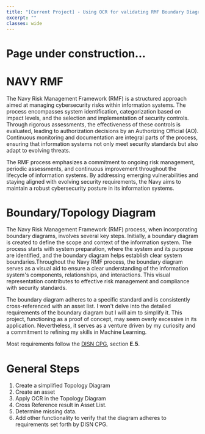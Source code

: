 ```yaml
---
title: "[Current Project] - Using OCR for validating RMF Boundary Diagrams"
excerpt: ""
classes: wide
---
```


# Page under construction...

# NAVY RMF
The Navy Risk Management Framework (RMF) is a structured approach aimed at managing cybersecurity risks within information systems. The process encompasses system identification, categorization based on impact levels, and the selection and implementation of security controls. Through rigorous assessments, the effectiveness of these controls is evaluated, leading to authorization decisions by an Authorizing Official (AO). Continuous monitoring and documentation are integral parts of the process, ensuring that information systems not only meet security standards but also adapt to evolving threats.

The RMF process emphasizes a commitment to ongoing risk management, periodic assessments, and continuous improvement throughout the lifecycle of information systems. By addressing emerging vulnerabilities and staying aligned with evolving security requirements, the Navy aims to maintain a robust cybersecurity posture in its information systems.


# Boundary/Topology Diagram
The Navy Risk Management Framework (RMF) process, when incorporating boundary diagrams, involves several key steps. Initially, a boundary diagram is created to define the scope and context of the information system. The process starts with system preparation, where the system and its purpose are identified, and the boundary diagram helps establish clear system boundaries.Throughout the Navy RMF process, the boundary diagram serves as a visual aid to ensure a clear understanding of the information system's components, relationships, and interactions. This visual representation contributes to effective risk management and compliance with security standards.

The boundary diagram adheres to a specific standard and is consistently cross-referenced with an asset list. I won't delve into the detailed requirements of the boundary diagram but I will aim to simplify it. This project, functioning as a proof of concept, may seem overly excessive in its application. Nevertheless, it serves as a venture driven by my curiosity and a commitment to refining my skills in Machine Learning.


Most requirements follow the [DISN CPG](https://www.disa.mil/~/media/files/disa/services/disn-connect/references/disn_cpg.pdf), section **E.5**. 

# General Steps
1. Create a simplified Topology Diagram
2. Create an asset
3. Apply OCR in the Topology Diagram
4. Cross Reference result in Asset List.
5. Determine missing data.
6. Add other functionality to verify that the diagram adheres to requirements set forth by DISN CPG.









